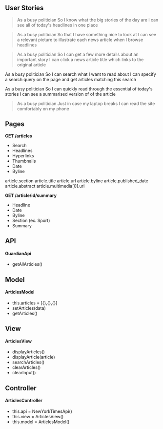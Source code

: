 ## User Stories

> As a busy politician
> So I know what the big stories of the day are
> I can see all of today's headlines in one place

> As a busy politician
> So that I have something nice to look at
> I can see a relevant picture to illustrate each news article when I browse headlines

> As a busy politician
> So I can get a few more details about an important story
> I can click a news article title which links to the original article

As a busy politician
So I can search what I want to read about
I can specify a search query on the page and get articles matching this search

As a busy politician
So I can quickly read through the essential of today's stories
I can see a summarised version of of the article

> As a busy politician
> Just in case my laptop breaks
> I can read the site comfortably on my phone

## Pages

**GET /articles**

- Search
- Headlines
- Hyperlinks
- Thumbnails
- Date
- Byline

article.section
article.title
article.url
article.byline
article.published_date
article.abstract
article.multimedia[0].url

**GET /article/id/summary**

- Headline
- Date
- Byline
- Section (ex. Sport)
- Summary

## API

#### GuardianApi

- getAllArticles()

## Model

#### ArticlesModel

- this.articles = [{},{},{}]
- setArticles(data)
- getArticles()

## View

#### ArticlesView

- displayArticles()
- displayArticle(article)
- searchArticles()
- clearArticles()
- clearInput()

## Controller

#### ArticlesController

- this.api = NewYorkTimesApi()
- this.view = ArticlesView()
- this.model = ArticlesModel()
